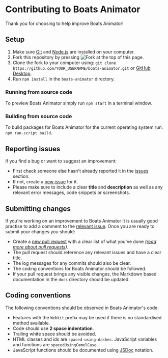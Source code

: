 # Contributing to Boats Animator

Thank you for choosing to help improve Boats Animator!

## Setup

1. Make sure [Git](https://git-scm.com/) and [Node.js](https://nodejs.org/) are installed on your computer.
2. Fork this repository by pressing ![Fork](https://camo.githubusercontent.com/07b3944af53da32b0cffe98152c45c46431a82f0/687474703a2f2f6938312e73657276696d672e636f6d2f752f6638312f31362f33332f30362f31312f666f726b6d6531322e706e67) at the top of this page.
3. Clone the fork to your computer using: `git clone https://github.com/YOUR_USERNAME/boats-animator.git` or [GitHub Desktop](https://desktop.github.com/).
4. Run `npm install` in the `boats-animator` directory.

### Running from source code

To preview Boats Animator simply run `npm start` in a terminal window.

### Building from source code

To build packages for Boats Animator for the current operating system run: `npm run-script build`.

## Reporting issues

If you find a bug or want to suggest an improvement:

* First check someone else hasn't already reported it in the [issues](https://github.com/charlielee/boats-animator/issues) section.
* If not, create a [new issue](https://github.com/charlielee/boats-animator/issues/new) for it.
* Please make sure to include a clear **title** and **description** as well as any relevant error messages, code snippets or screenshots.

## Submitting changes

If you're working on an improvement to Boats Animator it is usually good practise to add a comment to the [relevant issue](https://github.com/charlielee/boats-animator/issues). Once you are ready to submit your changes you should:

* Create a [new pull request](https://github.com/charlielee/boats-animator/pull/new/master) with a clear list of what you've done *([read more about pull requests](http://help.github.com/pull-requests/))*.
* The pull request should reference any relevant issues and have a clear title.
* The log messages for any commits should also be clear.
* The coding conventions for Boats Animator should be followed.
* If your pull request brings any visible changes, the Markdown based documentation in the `docs` directory should be updated.

## Coding conventions

The following conventions should be observed in Boats Animator's code:

* Features with the `Webkit` prefix may be used if there is no standardised method available.
* Code should use **2 space indentation**.
* Trailing white space should be avoided.
* HTML classes and ids are `spaced-using-dashes`. JavaScript variables and functions are `spacedUsingCamelCase`.
* JavaScript functions should be documented using [JSDoc](http://usejsdoc.org/about-getting-started.html) notation.
